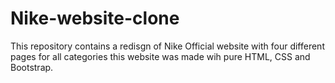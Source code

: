 # Nike-website-clone

This repository contains a redisgn of Nike Official website with four different pages for all categories
this website was made wih pure HTML, CSS and Bootstrap.
